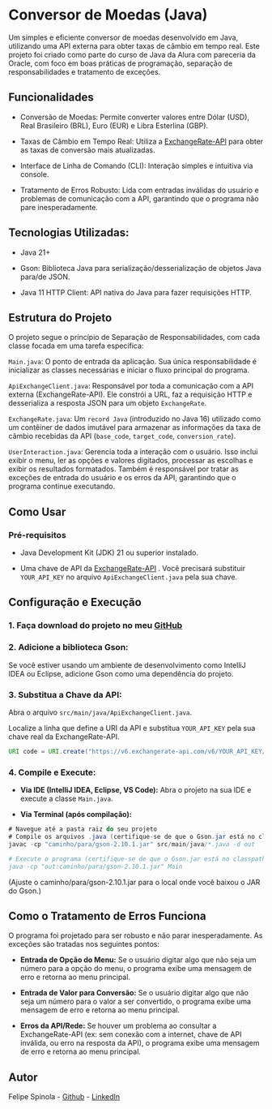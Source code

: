 # Conversor de Moedas (Java)
Um simples e eficiente conversor de moedas desenvolvido em Java, utilizando uma API externa para obter taxas de câmbio em tempo real. Este projeto foi criado como parte do curso de Java da Alura com pareceria da Oracle, com foco em boas práticas de programação, separação de responsabilidades e tratamento de exceções.

## Funcionalidades
* Conversão de Moedas: Permite converter valores entre Dólar (USD), Real Brasileiro (BRL), Euro (EUR) e Libra Esterlina (GBP).

* Taxas de Câmbio em Tempo Real: Utiliza a [ExchangeRate-API](https://www.exchangerate-api.com/) para obter as taxas de conversão mais atualizadas.

* Interface de Linha de Comando (CLI): Interação simples e intuitiva via console.

* Tratamento de Erros Robusto: Lida com entradas inválidas do usuário e problemas de comunicação com a API, garantindo que o programa não pare inesperadamente.

## Tecnologias Utilizadas:
* Java 21+

* Gson: Biblioteca Java para serialização/desserialização de objetos Java para/de JSON.

* Java 11 HTTP Client: API nativa do Java para fazer requisições HTTP.

## Estrutura do Projeto
O projeto segue o princípio de Separação de Responsabilidades, com cada classe focada em uma tarefa específica:

````Main.java````: O ponto de entrada da aplicação. Sua única responsabilidade é inicializar as classes necessárias e iniciar o fluxo principal do programa.

```ApiExchangeClient.java```: Responsável por toda a comunicação com a API externa (ExchangeRate-API). Ele constrói a URL, faz a requisição HTTP e desserializa a resposta JSON para um objeto ```ExchangeRate```.

```ExchangeRate.java```: Um ```record Java``` (introduzido no Java 16) utilizado como um contêiner de dados imutável para armazenar as informações da taxa de câmbio recebidas da API (```base_code```, ```target_code```, ```conversion_rate```).

```UserInteraction.java```: Gerencia toda a interação com o usuário. Isso inclui exibir o menu, ler as opções e valores digitados, processar as escolhas e exibir os resultados formatados. Também é responsável por tratar as exceções de entrada do usuário e os erros da API, garantindo que o programa continue executando.

## Como Usar
### Pré-requisitos
* Java Development Kit (JDK) 21 ou superior instalado.

* Uma chave de API da [ExchangeRate-API](https://www.exchangerate-api.com/) . Você precisará substituir ```YOUR_API_KEY``` no arquivo ```ApiExchangeClient.java``` pela sua chave.

## Configuração e Execução

### 1. Faça download do projeto no meu [GitHub](https://github.com/FelipeSpinola008/Conversor-de-moedas-Projeto-alura.git)

### 2. Adicione a biblioteca Gson:

Se você estiver usando um ambiente de desenvolvimento como IntelliJ IDEA ou Eclipse, adicione Gson como uma dependência do projeto.

### 3. Substitua a Chave da API:

Abra o arquivo ```src/main/java/ApiExchangeClient.java```.

Localize a linha que define a URI da API e substitua ```YOUR_API_KEY``` pela sua chave real da ExchangeRate-API.

``` Java
URI code = URI.create("https://v6.exchangerate-api.com/v6/YOUR_API_KEY/pair/" + baseCode + "/" + targetCode);
````
### 4. Compile e Execute:

* **Via IDE (IntelliJ IDEA, Eclipse, VS Code):** Abra o projeto na sua IDE e execute a classe ```Main.java```.

* **Via Terminal (após compilação):**
```` Java
# Navegue até a pasta raiz do seu projeto
# Compile os arquivos .java (certifique-se de que o Gson.jar está no classpath)
javac -cp "caminho/para/gson-2.10.1.jar" src/main/java/*.java -d out

# Execute o programa (certifique-se de que o Gson.jar está no classpath)
java -cp "out:caminho/para/gson-2.10.1.jar" Main
````

(Ajuste o caminho/para/gson-2.10.1.jar para o local onde você baixou o JAR do Gson.)

## Como o Tratamento de Erros Funciona
O programa foi projetado para ser robusto e não parar inesperadamente. As exceções são tratadas nos seguintes pontos:

* __Entrada de Opção do Menu:__ Se o usuário digitar algo que não seja um número para a opção do menu, o programa exibe uma mensagem de erro e retorna ao menu principal.

* __Entrada de Valor para Conversão:__ Se o usuário digitar algo que não seja um número para o valor a ser convertido, o programa exibe uma mensagem de erro e retorna ao menu principal.

* __Erros da API/Rede:__ Se houver um problema ao consultar a ExchangeRate-API (ex: sem conexão com a internet, chave de API inválida, ou erro na resposta da API), o programa exibe uma mensagem de erro e retorna ao menu principal.

## Autor
Felipe Spinola - [Github](https://github.com/FelipeSpinola008) - [LinkedIn](https://www.linkedin.com/in/felipespinola008/)
